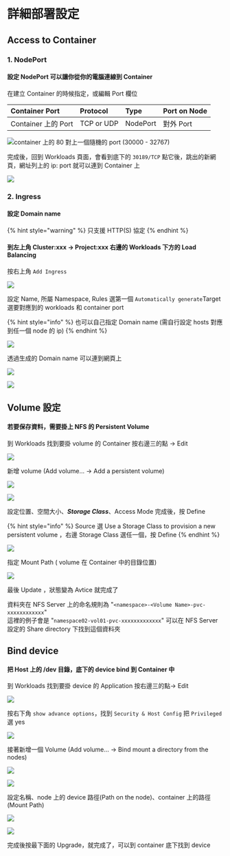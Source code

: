 # 詳細部署設定

## Access to Container

### 1. NodePort

#### 設定 NodePort 可以讓你從你的電腦連線到 Container

在建立 Container 的時候指定，或編輯 Port 欄位

| Container Port | Protocol | Type | Port on Node |
| :--- | :--- | :--- | :--- |
| Container 上的 Port | TCP or UDP | NodePort | 對外 Port |

![container &#x4E0A;&#x7684; 80 &#x5C0D;&#x4E0A;&#x4E00;&#x500B;&#x96A8;&#x6A5F;&#x7684; port \(30000 - 32767\)](.gitbook/assets/1.png)

完成後，回到 Workloads 頁面，會看到底下的 `30189/TCP` 點它後，跳出的新網頁，網址列上的 ip: port 就可以連到 Container 上

![](.gitbook/assets/image%20%2824%29.png)

### 2. Ingress

#### 設定 Domain name 

{% hint style="warning" %}
只支援 HTTP\(S\) 協定
{% endhint %}

#### 到左上角 Cluster:xxx -&gt; Project:xxx 右邊的 Workloads 下方的 Load Balancing 

按右上角 `Add Ingress`

![](.gitbook/assets/2.PNG)

設定 Name, 所屬 Namespace, Rules 選第一個 `Automatically generate`Target 選要對應到的 workloads 和 container port

{% hint style="info" %}
也可以自己指定 Domain name \(需自行設定 hosts 對應到任一個 node 的 ip\)
{% endhint %}

![](.gitbook/assets/image%20%2821%29.png)

透過生成的 Domain name 可以連到網頁上

![](.gitbook/assets/image%20%286%29.png)

![](.gitbook/assets/image%20%2813%29.png)

## Volume 設定

#### 若要保存資料，需要掛上 NFS 的 Persistent Volume 

到 Workloads 找到要掛 volume 的 Container 按右邊三的點 -&gt; Edit

![](.gitbook/assets/image%20%2812%29.png)

新增 volume \(Add volume... -&gt; Add a persistent volume\)

![](.gitbook/assets/1.PNG)

![](.gitbook/assets/2%20%281%29.PNG)

設定位置、空間大小、_**Storage Class**_、Access Mode 完成後，按 Define

{% hint style="info" %}
Source 選 Use a Storage Class to provision a new persistent volume ，右邊 Storage Class 選任一個，按 Define
{% endhint %}

![](.gitbook/assets/3%20%281%29.PNG)

指定 Mount Path \( volume 在 Container 中的目錄位置\)

![](.gitbook/assets/4%20%281%29.PNG)

最後 Update ，狀態變為 Avtice 就完成了

資料夾在 NFS Server 上的命名規則為 "`<namespace>-<Volume Name>-pvc-xxxxxxxxxxxx`"    
這裡的例子會是 "`namespace02-vol01-pvc-xxxxxxxxxxxxx`" 可以在 NFS Server 設定的 Share directory 下找到這個資料夾

## Bind device

#### 把 Host 上的 /dev 目錄，底下的 device bind 到 Container 中

到 Workloads 找到要掛 device 的 Application 按右邊三的點-&gt; Edit

![](.gitbook/assets/image%20%2812%29.png)

按右下角 `show advance options`，找到 `Security & Host Config` 把 `Privileged` 選 yes

![](.gitbook/assets/tempsnip%20%285%29.png)

接著新增一個 Volume \(Add volume... -&gt; Bind mount a directory from the nodes\)

![](.gitbook/assets/1.PNG)

![](.gitbook/assets/image%20%2810%29.png)

設定名稱、node 上的 device 路徑\(Path on the node\)、container 上的路徑 \(Mount Path\)

![](.gitbook/assets/image%20%2817%29.png)

![](.gitbook/assets/image%20%289%29.png)

完成後按最下面的 Upgrade，就完成了，可以到 container 底下找到 device

